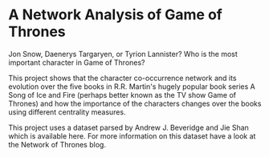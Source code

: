 # A Network Analysis of Game of Thrones

Jon Snow, Daenerys Targaryen, or Tyrion Lannister? Who is the most important character in Game of Thrones? 

This project shows that the character co-occurrence network and its evolution over the five books in R.R. Martin's hugely popular book series A Song of Ice and Fire (perhaps better known as the TV show Game of Thrones) and how the importance of the characters changes over the books using different centrality measures. 

This project uses a dataset parsed by Andrew J. Beveridge and Jie Shan which is available here. For more information on this dataset have a look at the Network of Thrones blog.
